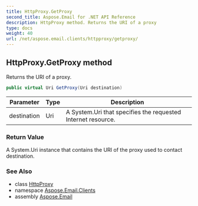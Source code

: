 ```yaml
---
title: HttpProxy.GetProxy
second_title: Aspose.Email for .NET API Reference
description: HttpProxy method. Returns the URI of a proxy
type: docs
weight: 40
url: /net/aspose.email.clients/httpproxy/getproxy/
---
```

## HttpProxy.GetProxy method

Returns the URI of a proxy.

```csharp
public virtual Uri GetProxy(Uri destination)
```

| Parameter | Type | Description |
| --- | --- | --- |
| destination | Uri | A System.Uri that specifies the requested Internet resource. |

### Return Value

A System.Uri instance that contains the URI of the proxy used to contact destination.

### See Also

* class [HttpProxy](../)
* namespace [Aspose.Email.Clients](../../httpproxy/)
* assembly [Aspose.Email](../../../)


